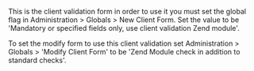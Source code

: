 This is the client validation form in order to use it you must set the global flag in Administration > Globals > New Client Form.  Set the value to be 'Mandatory or specified fields only, use client validation Zend module'.

To set the modify form to use this client validation set Administration > Globals > 'Modify Client Form' to be 'Zend Module check in addition to standard checks'.  
